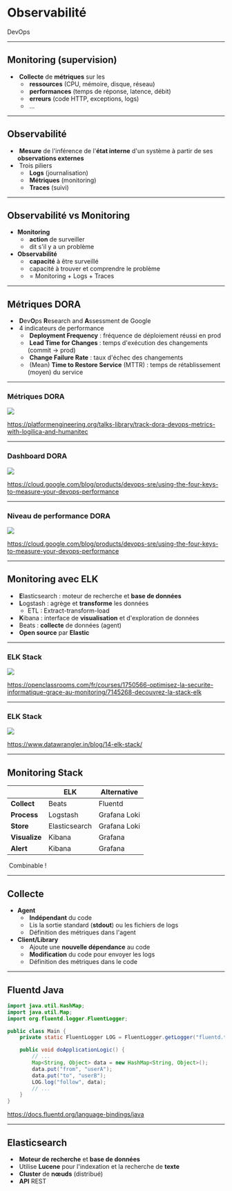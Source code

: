 # Observabilité

DevOps

---

## Monitoring (supervision)

- &shy;<!-- .element: class="fragment" --> **Collecte** de **métriques** sur les
  - &shy;<!-- .element: class="fragment" --> **ressources** (CPU, mémoire, disque, réseau)
  - &shy;<!-- .element: class="fragment" --> **performances** (temps de réponse, latence, débit)
  - &shy;<!-- .element: class="fragment" --> **erreurs** (code HTTP, exceptions, logs)
  - &shy;<!-- .element: class="fragment" --> ...

---

## Observabilité

- &shy;<!-- .element: class="fragment" --> **Mesure** de l'inférence de l'**état interne** d'un système à partir de ses **observations externes**
- &shy;<!-- .element: class="fragment" --> Trois piliers
  - &shy;<!-- .element: class="fragment" --> **Logs** (journalisation)
  - &shy;<!-- .element: class="fragment" --> **Métriques** (monitoring)
  - &shy;<!-- .element: class="fragment" --> **Traces** (suivi)

---

## Observabilité vs Monitoring

- **Monitoring**
  - &shy;<!-- .element: class="fragment" --> **action** de surveiller
  - &shy;<!-- .element: class="fragment" --> dit s'il y a un problème
- **Observabilité**
  - &shy;<!-- .element: class="fragment" --> **capacité** à être surveillé
  - &shy;<!-- .element: class="fragment" --> capacité à trouver et comprendre le problème
  - &shy;<!-- .element: class="fragment" --> = Monitoring + Logs + Traces

---

## Métriques DORA

- &shy;<!-- .element: class="fragment" --> **D**ev**O**ps **R**esearch and **A**ssessment de Google
- &shy;<!-- .element: class="fragment" --> 4 indicateurs de performance
  - &shy;<!-- .element: class="fragment" --> **Deployment Frequency** : fréquence de déploiement réussi en prod
  - &shy;<!-- .element: class="fragment" --> **Lead Time for Changes** : temps d'exécution des changements (commit → prod)
  - &shy;<!-- .element: class="fragment" --> **Change Failure Rate** : taux d'échec des changements
  - &shy;<!-- .element: class="fragment" --> (Mean) **Time to Restore Service** (MTTR) : temps de rétablissement (moyen) du service

---

### Métriques DORA

![](https://assets-global.website-files.com/6489e23dd070ba71d41a33b2/649162604bc89d9efb8b872d_622b0fd3d9180a667627f3d6_fanSpr5qRM0FUYbCT8V2s-rmjc4zcCk7nKsFnX02paZHKU7q3Y1XXxXSxqHgcCJ8kIbneLfjgXBGvow6eDRdThg-c0AI2MHWgi90vMufVQrn7gCuCGh04QqcIQDBKqXow9E4-6K4.png)

https://platformengineering.org/talks-library/track-dora-devops-metrics-with-logilica-and-humanitec <!-- .element: class="reference" target="_blank" -->

---

### Dashboard DORA

![](https://storage.googleapis.com/gweb-cloudblog-publish/images/The_dashboard.max-1500x1500.jpg)

https://cloud.google.com/blog/products/devops-sre/using-the-four-keys-to-measure-your-devops-performance <!-- .element: class="reference" target="_blank" -->

---

### Niveau de performance DORA

![](https://storage.googleapis.com/gweb-cloudblog-publish/images/Calculating_the_metrics_frOhcbp.max-2000x2000.jpg)

https://cloud.google.com/blog/products/devops-sre/using-the-four-keys-to-measure-your-devops-performance <!-- .element: class="reference" target="_blank" -->

---

## Monitoring avec ELK

- &shy;<!-- .element: class="fragment" --> **E**lasticsearch : moteur de recherche et **base de données**
- &shy;<!-- .element: class="fragment" --> **L**ogstash : agrège et **transforme** les données
  - ETL : Extract-transform-load
- &shy;<!-- .element: class="fragment" --> **K**ibana : interface de **visualisation** et d'exploration de données
- &shy;<!-- .element: class="fragment" --> Beats : **collecte** de données (agent)
- &shy;<!-- .element: class="fragment" --> **Open source** par **Elastic**

---

### ELK Stack

![](https://user.oc-static.com/upload/2021/01/25/16115946512541_P3C1.1%20Stack%20ELK.png)

https://openclassrooms.com/fr/courses/1750566-optimisez-la-securite-informatique-grace-au-monitoring/7145268-decouvrez-la-stack-elk <!-- .element: class="reference" target="_blank" -->

---

### ELK Stack

![](https://datawrangler.mo.cloudinary.net/images/post/14-ELK-stack/img1.png)

https://www.datawrangler.in/blog/14-elk-stack/ <!-- .element: class="reference" target="_blank" -->

---

## Monitoring Stack

|               | ELK           | Alternative  |
| ------------- | ------------- | ------------ |
| **Collect**   | Beats         | Fluentd      |
| **Process**   | Logstash      | Grafana Loki |
| **Store**     | Elasticsearch | Grafana Loki |
| **Visualize** | Kibana        | Grafana      |
| **Alert**     | Kibana        | Grafana      |

&shy;<!-- .element: class="fragment" --> Combinable !

---

## Collecte

- **Agent**
  - &shy;<!-- .element: class="fragment" --> **Indépendant** du code
  - &shy;<!-- .element: class="fragment" --> Lis la sortie standard (**stdout**) ou les fichiers de logs
  - &shy;<!-- .element: class="fragment" --> Définition des métriques dans l'agent
- **Client/Library**
  - &shy;<!-- .element: class="fragment" --> Ajoute une **nouvelle dépendance** au code
  - &shy;<!-- .element: class="fragment" --> **Modification** du code pour envoyer les logs
  - &shy;<!-- .element: class="fragment" --> Définition des métriques dans le code

---

## Fluentd Java

```java [1-16|3,6,13|10-13]
import java.util.HashMap;
import java.util.Map;
import org.fluentd.logger.FluentLogger;

public class Main {
    private static FluentLogger LOG = FluentLogger.getLogger("fluentd.test");

    public void doApplicationLogic() {
        // ...
        Map<String, Object> data = new HashMap<String, Object>();
        data.put("from", "userA");
        data.put("to", "userB");
        LOG.log("follow", data);
        // ...
    }
}
```

https://docs.fluentd.org/language-bindings/java <!-- .element: class="reference" target="_blank" -->

---

## Elasticsearch

- &shy;<!-- .element: class="fragment" --> **Moteur de recherche** et **base de données**
- &shy;<!-- .element: class="fragment" --> Utilise **Lucene** pour l'indexation et la recherche de **texte**
- &shy;<!-- .element: class="fragment" --> **Cluster** de **nœuds** (distribué)
- &shy;<!-- .element: class="fragment" --> **API** REST
